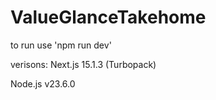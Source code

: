 # ValueGlanceTakehome

to run use 'npm run dev'

verisons: 
Next.js 15.1.3 (Turbopack)


Node.js v23.6.0

